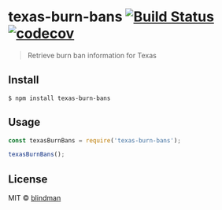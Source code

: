 # texas-burn-bans [![Build Status](https://travis-ci.org/blindman/texas-burn-bans.svg?branch=master)](https://travis-ci.org/blindman/texas-burn-bans) [![codecov](https://codecov.io/gh/blindman/texas-burn-bans/badge.svg?branch=master)](https://codecov.io/gh/blindman/texas-burn-bans?branch=master)

> Retrieve burn ban information for Texas


## Install

```
$ npm install texas-burn-bans
```


## Usage

```js
const texasBurnBans = require('texas-burn-bans');

texasBurnBans();
```


## License

MIT © [blindman](https://github.com/blindman)

